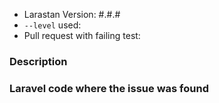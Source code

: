 - Larastan Version: #.#.#
- `--level` used:
- Pull request with failing test:

### Description



### Laravel code where the issue was found

```php

```
